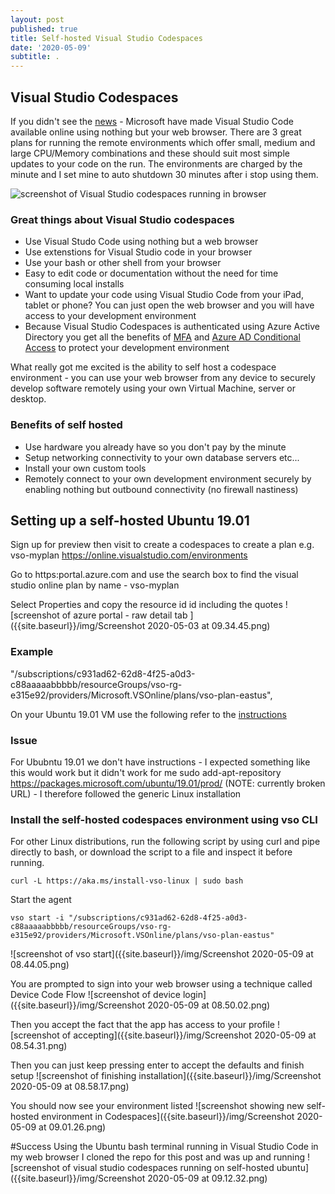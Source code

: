 ```yaml
---
layout: post
published: true
title: Self-hosted Visual Studio Codespaces
date: '2020-05-09'
subtitle: .
---
```

## Visual Studio Codespaces

If you didn't see the [news](https://devblogs.microsoft.com/visualstudio/introducing-visual-studio-codespaces/) - Microsoft have made Visual Studio Code available online using nothing but your web browser. There are 3 great plans for running the remote environments which offer small, medium and large CPU/Memory combinations and these should suit most simple updates to your code on the run. The environments are charged by the minute and I set mine to auto shutdown 30 minutes after i stop using them.

![screenshot of Visual Studio codespaces running in browser]({{site.baseurl}}/img/visual-studio-online-hero.png)

### Great things about Visual Studio codespaces
- Use Visual Studo Code using nothing but a web browser
- Use extenstions for Visual Studio code in your browser
- Use your bash or other shell from your browser
- Easy to edit code or documentation without the need for time consuming local installs
- Want to update your code using Visual Studio Code from your iPad, tablet or phone? You can just open the web browser and you will have access to your development environment
- Because Visual Studio Codespaces is authenticated using Azure Active Directory you get all the benefits of [MFA](https://docs.microsoft.com/en-us/azure/active-directory/authentication/concept-mfa-howitworks) and [Azure AD Conditional Access](https://docs.microsoft.com/en-us/azure/active-directory/conditional-access/overview) to protect your development environment

What really got me excited is the ability to self host a codespace environment - you can use your web browser from any device to securely develop software remotely using your own Virtual Machine, server or desktop.

### Benefits of self hosted
- Use hardware you already have so you don't pay by the minute
- Setup networking connectivity to your own database servers etc...
- Install your own custom tools
- Remotely connect to your own development environment securely by enabling nothing but outbound connectivity (no firewall nastiness)

## Setting up a self-hosted Ubuntu 19.01

Sign up for preview then visit to create a codespaces to create a plan e.g. vso-myplan
https://online.visualstudio.com/environments

Go to https:portal.azure.com and use the search box to find the visual studio online plan by name - vso-myplan 

Select Properties and copy the resource id id including the quotes
![screenshot of azure portal - raw detail tab ]({{site.baseurl}}/img/Screenshot 2020-05-03 at 09.34.45.png)

### Example
"/subscriptions/c931ad62-62d8-4f25-a0d3-c88aaaaabbbbb/resourceGroups/vso-rg-e315e92/providers/Microsoft.VSOnline/plans/vso-plan-eastus",

On your Ubuntu 19.01 VM use the following refer to the [instructions](https://docs.microsoft.com/en-us/visualstudio/online/reference/vsonline-cli#installation)

### Issue
For Ububntu 19.01 we don't have instructions - I expected something like this would work but it didn't work for me sudo add-apt-repository https://packages.microsoft.com/ubuntu/19.01/prod/ (NOTE: currently broken URL) - I therefore followed the generic Linux installation

### Install the self-hosted codespaces environment using vso CLI

For other Linux distributions, run the following script by using curl and pipe directly to bash, or download the script to a file and inspect it before running. 
```
curl -L https://aka.ms/install-vso-linux | sudo bash
```

Start the agent
```
vso start -i "/subscriptions/c931ad62-62d8-4f25-a0d3-c88aaaaabbbbb/resourceGroups/vso-rg-e315e92/providers/Microsoft.VSOnline/plans/vso-plan-eastus"
```
![screenshot of vso start]({{site.baseurl}}/img/Screenshot 2020-05-09 at 08.44.05.png)

You are prompted to sign into your web browser using a technique called Device Code Flow
![screenshot of device login]({{site.baseurl}}/img/Screenshot 2020-05-09 at 08.50.02.png)

Then you accept the fact that the app has access to your profile
![screenshot of accepting]({{site.baseurl}}/img/Screenshot 2020-05-09 at 08.54.31.png)

Then you can just keep pressing enter to accept the defaults and finish setup
![screenshot of finishing installation]({{site.baseurl}}/img/Screenshot 2020-05-09 at 08.58.17.png)

You should now see your environment listed
![screenshot showing new self-hosted environment in Codespaces]({{site.baseurl}}/img/Screenshot 2020-05-09 at 09.01.26.png)

#Success
Using the Ubuntu bash terminal running in Visual Studio Code in my web browser I cloned the repo for this post and was up and running
![screenshot of visual studio codespaces running on self-hosted ubuntu]({{site.baseurl}}/img/Screenshot 2020-05-09 at 09.12.32.png)



